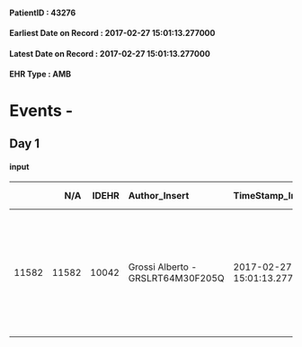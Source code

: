 
#### PatientID : 43276
#### Earliest Date on Record : 2017-02-27 15:01:13.277000
#### Latest Date on Record : 2017-02-27 15:01:13.277000
#### EHR Type : AMB

# Events - 

## Day 1

#### input
|       |    N/A |   IDEHR | Author_Insert                     | TimeStamp_Insert           | EHRType   |   PatientID |   IDDigitalSignDocument | persone_vicine   |   Unnamed: 0_x.1 |   IDANAMNESI_SOCIALE | Patient   | FamigliaAltro   | Paziente_T   | FamigliaAltro_T   |   Non_Rilevabile_x.1 | Note_Non_Rilevabile_x.1   | opt_Problemi   | Note_I                                                                                    | chk_contr_sintomi   | opt_paziente_a   | opt_famiglia_a   | opt_adeguatezza   | opt_paziente_solo   | opt_presente_assente   | Presenza_minori   | Caregiver_principale   | opt_capacita   | ds_familiari_coinv   | opt_risorse_ec   | ds_note_prio                                                                                                           | opt_paziente_ad   | opt_caregiver_ad   | Needs     | Domestic partnership   | Fragility                    |
|------:|-------:|--------:|:----------------------------------|:---------------------------|:----------|------------:|------------------------:|:-----------------|-----------------:|---------------------:|:----------|:----------------|:-------------|:------------------|---------------------:|:--------------------------|:---------------|:------------------------------------------------------------------------------------------|:--------------------|:-----------------|:-----------------|:------------------|:--------------------|:-----------------------|:------------------|:-----------------------|:---------------|:---------------------|:-----------------|:-----------------------------------------------------------------------------------------------------------------------|:------------------|:-------------------|:----------|:-----------------------|:-----------------------------|
| 11582 |  11582 |   10042 | Grossi Alberto - GRSLRT64M30F205Q | 2017-02-27 15:01:13.277000 | AMB       |       43276 |                  666202 | N/A              |             5375 |                 3471 | Si#1      | Si#1            | Parziale#2   | Si#1              |                    0 | NR                        | No#0           | Famiglia ben orientata rispetto ad un percorso di CP chiede di evitare sofferenze inutili | controllo sintomi#0 | Congruenti#1     | Congruenti#1     | Da valutare#2     | No#0                | Presente#1             | No#0              | daughter Chiara        | Adeguato#0     | wife                 | Da valutare#2    | Paziente segnalato come molto sofferente presso struttura ospedaliera la famiglia chiede che si intervenga sui sintomi | Totale#2          | Totale#2           | Clinici#0 | Coniuge/Convivente#0   | sovraccarico assistenziale#4 |



